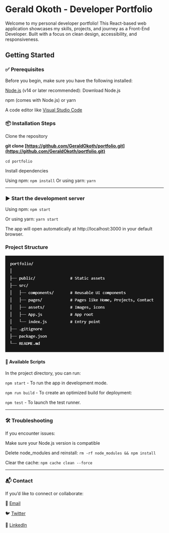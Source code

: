 # Gerald Okoth - Developer Portfolio

Welcome to my personal developer portfolio! This React-based web application showcases my skills, projects, and journey as a Front-End Developer. Built with a focus on clean design, accessibility, and responsiveness.

## Getting Started

### ✅ Prerequisites

Before you begin, make sure you have the following installed:

[Node.js](https://nodejs.org) (v14 or later recommended): Download Node.js

npm (comes with Node.js) or yarn

A code editor like [Visual Studio Code](https://code.visualstudio.com)

### 📦 Installation Steps

Clone the repository

**git clone [https://github.com/GeraldOkoth/portfolio.git](https://github.com/GeraldOkoth/portfolio.git)**

`cd portfolio`

Install dependencies

Using npm:
`npm install`
Or using yarn:
`yarn`

___

### ▶️ Start the development server

Using npm:
`npm start`

Or using yarn:
`yarn start`

The app will open automatically at http://localhost:3000 in your default browser.

### Project Structure

![Project Structure Image](public/images/Screenshot%202025-05-24%20205251.png)

#### 🔧 Available Scripts

In the project directory, you can run:

`npm start` - To run the app in development mode.

`npm run build` - To create an optimized build for deployment:

`npm test` - To launch the test runner.

___

### 🛠️ Troubleshooting

If you encounter issues:

Make sure your Node.js version is compatible

Delete node_modules and reinstall:
`rm -rf node_modules && npm install`

Clear the cache:
`npm cache clean --force`
___

### 📬 Contact

If you’d like to connect or collaborate:

📧 [Email](okothgerald449@gmail.com)

🐦 [Twitter](https://x.com/gerald_okothKE)

💼 [LinkedIn](https://linkedin.com/in/geraldokoth)